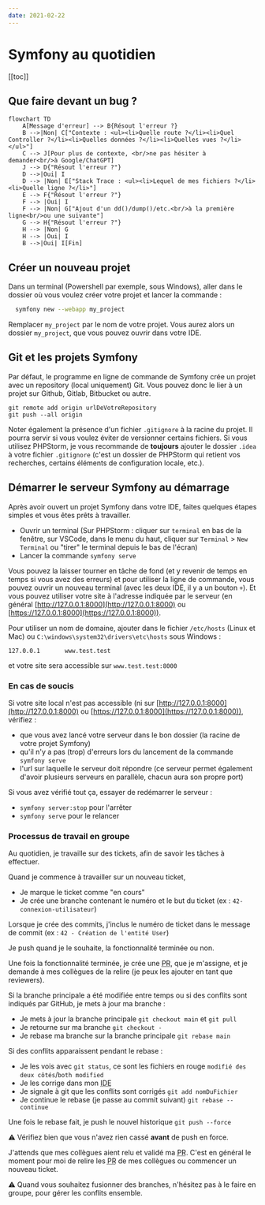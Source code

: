 ```yaml
---
date: 2021-02-22
---
```


# Symfony au quotidien

[[toc]]

## Que faire devant un bug ?

```mermaid
flowchart TD
    A[Message d'erreur] --> B{Résout l'erreur ?}
    B -->|Non| C["Contexte : <ul><li>Quelle route ?</li><li>Quel Controller ?</li><li>Quelles données ?</li><li>Quelles vues ?</li></ul>"]
    C --> J[Pour plus de contexte, <br/>ne pas hésiter à demander<br/>à Google/ChatGPT]
    J --> D{"Résout l'erreur ?"}
    D -->|Oui| I
    D --> |Non| E["Stack Trace : <ul><li>Lequel de mes fichiers ?</li><li>Quelle ligne ?</li>"]
    E --> F{"Résout l'erreur ?"}
    F --> |Oui| I
    F --> |Non| G["Ajout d'un dd()/dump()/etc.<br/>à la première ligne<br/>ou une suivante"]
    G --> H{"Résout l'erreur ?"}
    H --> |Non| G
    H --> |Oui| I
    B -->|Oui| I[Fin]
```


## Créer un nouveau projet

Dans un terminal (Powershell par exemple, sous Windows), aller dans le dossier où vous voulez créer votre projet et lancer la commande :

```bash
  symfony new --webapp my_project
```

Remplacer `my_project` par le nom de votre projet. Vous aurez alors un dossier `my_project`, que vous pouvez ouvrir dans votre IDE.


## Git et les projets Symfony

Par défaut, le programme en ligne de commande de Symfony crée un projet avec un repository (local uniquement) Git. Vous pouvez donc le lier à un projet sur Github, Gitlab, Bitbucket ou autre.

```shell
git remote add origin urlDeVotreRepository
git push --all origin
```

Noter également la présence d'un fichier `.gitignore` à la racine du projet. Il pourra servir si vous voulez éviter de versionner certains fichiers.
Si vous utilisez PHPStorm, je vous recommande de **toujours** ajouter le dossier `.idea` à votre fichier `.gitignore` (c'est un dossier de PHPStorm qui retient vos recherches, certains éléments de configuration locale, etc.).

## Démarrer le serveur Symfony au démarrage

Après avoir ouvert un projet Symfony dans votre IDE, faites quelques étapes simples et vous êtes prêts à travailler.

- Ouvrir un terminal (Sur PHPStorm : cliquer sur `terminal` en bas de la fenêtre, sur VSCode, dans le menu du haut, cliquer sur `Terminal` > `New Terminal` ou "tirer" le terminal depuis le bas de l'écran)
- Lancer la commande `symfony serve`

Vous pouvez la laisser tourner en tâche de fond (et y revenir de temps en temps si vous avez des erreurs) et pour utiliser la ligne de commande, vous pouvez ouvrir un nouveau terminal (avec les deux IDE, il y a un bouton `+`).
Et vous pouvez utiliser votre site à l'adresse indiquée par le serveur (en général [http://127.0.0.1:8000](http://127.0.0.1:8000) ou [https://127.0.0.1:8000](https://127.0.0.1:8000)).

Pour utiliser un nom de domaine, ajouter dans le fichier `/etc/hosts` (Linux et Mac) ou `C:\windows\system32\drivers\etc\hosts` sous Windows :
```
127.0.0.1       www.test.test
```
et votre site sera accessible sur `www.test.test:8000`

### En cas de soucis 

Si votre site local n'est pas accessible (ni sur [http://127.0.0.1:8000](http://127.0.0.1:8000) ou [https://127.0.0.1:8000](https://127.0.0.1:8000)), vérifiez :

- que vous avez lancé votre serveur dans le bon dossier (la racine de votre projet Symfony)
- qu'il n'y a pas (trop) d'erreurs lors du lancement de la commande `symfony serve`
- l'url sur laquelle le serveur doit répondre (ce serveur permet également d'avoir plusieurs serveurs en parallèle, chacun aura son propre port)

Si vous avez vérifié tout ça, essayer de redémarrer le serveur : 

- `symfony server:stop` pour l'arrêter
- `symfony serve` pour le relancer

### Processus de travail en groupe

Au quotidien, je travaille sur des tickets, afin de savoir les tâches à effectuer.

Quand je commence à travailler sur un nouveau ticket,
- Je marque le ticket comme "en cours"
- Je crée une branche contenant le numéro et le but du ticket (ex : `42-connexion-utilisateur`)

Lorsque je crée des commits, j'inclus le numéro de ticket dans le message de commit (ex : `42 - Création de l'entité User`)

Je push quand je le souhaite, la fonctionnalité terminée ou non.

Une fois la fonctionnalité terminée, je crée une <abbr title="Pull Request">PR</abbr>, que je m'assigne, et je demande à mes collègues de la relire (je peux les ajouter en tant que reviewers).

Si la branche principale a été modifiée entre temps ou si des conflits sont indiqués par GitHub, je mets à jour ma branche :
- Je mets à jour la branche principale `git checkout main` et `git pull`
- Je retourne sur ma branche `git checkout -`
- Je rebase ma branche sur la branche principale `git rebase main`

Si des conflits apparaissent pendant le rebase :
- Je les vois avec `git status`, ce sont les fichiers en rouge `modifié des deux côtés`/`both modified`
- Je les corrige dans mon <abbr title="Integrated Development Environment">IDE</abbr>
- Je signale à git que les conflits sont corrigés `git add nomDuFichier`
- Je continue le rebase (je passe au commit suivant) `git rebase --continue`

Une fois le rebase fait, je push le nouvel historique `git push --force`

:warning: Vérifiez bien que vous n'avez rien cassé **avant** de push en force.

J'attends que mes collègues aient relu et validé ma <abbr title="Pull Request">PR</abbr>. C'est en général le moment pour moi de relire les <abbr title="Pull Request">PR</abbr> de mes collègues ou commencer un nouveau ticket.

:warning: Quand vous souhaitez fusionner des branches, n'hésitez pas à le faire en groupe, pour gérer les conflits ensemble.
